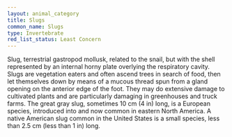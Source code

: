 ```yaml
---
layout: animal_category
title: Slugs
common_name: Slugs
type: Invertebrate
red_list_status: Least Concern
---
```


Slug, terrestrial gastropod mollusk, related to the snail, but with the shell represented by an internal horny plate overlying the respiratory cavity. Slugs are vegetation eaters and often ascend trees in search of food, then let themselves down by means of a mucous thread spun from a gland opening on the anterior edge of the foot. They may do extensive damage to cultivated plants and are particularly damaging in greenhouses and truck farms. The great gray slug, sometimes 10 cm (4 in) long, is a European species, introduced into and now common in eastern North America. A native American slug common in the United States is a small species, less than 2.5 cm (less than 1 in) long.